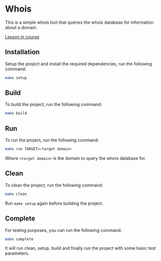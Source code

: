 # Whois

This is a simple whois tool that queries the whois database for information about a domain.

[Lesson in course](https://codedeviate.github.io/aicollection/go-tools-whois.html)

## Installation

Setup the project and install the required dependencies, run the following command:

```bash
make setup
```

## Build

To build the project, run the following command:

```bash
make build
```

## Run

To run the project, run the following command:

```bash
make run TARGET=<target domain>
```

Where `<target domain>` is the domain to query the whois database for.

## Clean

To clean the project, run the following command:

```bash
make clean
```

Run `make setup` again before building the project.

## Complete

For testing purposes, you can run the following command:

```bash
make complete
```

It will run clean, setup, build and finally run the project with some basic test parameters.
